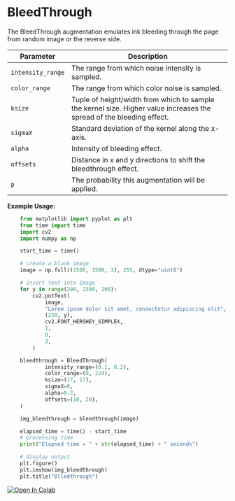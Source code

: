 # BleedThrough

The BleedThrough augmentation emulates ink bleeding through the page from random image or the reverse side.


| Parameter              | Description                                                                                                           |
|------------------------|-----------------------------------------------------------------------------------------------------------------------|
| `intensity_range`      | The range from which noise intensity is sampled.                                                                      |
| `color_range`          | The range from which color noise is sampled.                                                                          |
| `ksize`                | Tuple of height/width from which to sample the kernel size. Higher value increases the spread of the bleeding effect. |
| `sigmaX`               | Standard deviation of the kernel along the x-axis.                                                                    |
| `alpha`                | Intensity of bleeding effect.                                                                                         |
| `offsets`              | Distance in x and y directions to shift the bleedthrough effect.                                                      |
| `p`                    | The probability this augmentation will be applied.                                                                    |


**Example Usage:**
```python
    from matplotlib import pyplot as plt
    from time import time
    import cv2
    import numpy as np

    start_time = time()

    # create a blank image
    image = np.full((1500, 1500, 3), 255, dtype="uint8")

    # insert text into image
    for y in range(200, 1300, 100):
        cv2.putText(
            image,
            "Lorem ipsum dolor sit amet, consectetur adipiscing elit",
            (250, y),
            cv2.FONT_HERSHEY_SIMPLEX,
            1,
            0,
            3,
        )

    bleedthrough = BleedThrough(
            intensity_range=(0.1, 0.2),
            color_range=(0, 224),
            ksize=(17, 17),
            sigmaX=0,
            alpha=0.2,
            offsets=(10, 20),
    )

    img_bleedthrough = bleedthrough(image)

    elapsed_time = time() - start_time
    # processing time
    print("Elapsed time = " + str(elapsed_time) + " seconds")

    # display output
    plt.figure()
    plt.imshow(img_bleedthrough)
    plt.title("Blledthrough")

```

[![Open In Colab](https://colab.research.google.com/assets/colab-badge.svg)](https://colab.research.google.com/drive/1iwU2AnYhhJKEdddFP0Uu3DwEz8QnfQcs?usp=sharing)
